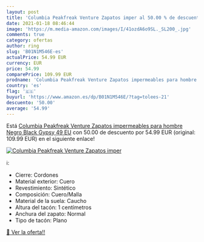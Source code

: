 ```yaml
---
layout: post
title: 'Columbia Peakfreak Venture Zapatos imper al 50.00 % de descuento'
date: 2021-01-18 08:46:44
image: 'https://m.media-amazon.com/images/I/41ozdA6o9SL._SL200_.jpg'
comments: true
category: ofertas
author: ring
slug: 'B01N1M546E-es'
actualPrice: 54.99 EUR
currency: EUR
price: 54.99
comparePrice: 109.99 EUR
prodname: 'Columbia Peakfreak Venture Zapatos impermeables para hombre   Negro Black  Gypsy   49 EU'
country: 'es'
flag: '🇪🇸'
buyurl: 'https://www.amazon.es/dp/B01N1M546E/?tag=tolees-21'
descuento: '50.00'
average: '54.99'
---
```


Está [Columbia Peakfreak Venture Zapatos impermeables para hombre   Negro Black  Gypsy   49 EU](https://www.amazon.es/dp/B01N1M546E/?tag=tolees-21) con 50.00 de descuento por 54.99 EUR (original: 109.99 EUR) en el siguiente enlace!

[![Columbia Peakfreak Venture Zapatos imper](https://m.media-amazon.com/images/I/41ozdA6o9SL._SL200_.jpg)](https://www.amazon.es/dp/B01N1M546E/?tag=tolees-21)

ℹ️:

- Cierre: Cordones
- Material exterior: Cuero
- Revestimiento: Sintético
- Composición: Cuero/Malla
- Material de la suela: Caucho
- Altura del tacón: 1 centímetros
- Anchura del zapato: Normal
- Tipo de tacón: Plano

[🛒 Ver la oferta!!](https://www.amazon.es/dp/B01N1M546E/?tag=tolees-21)
